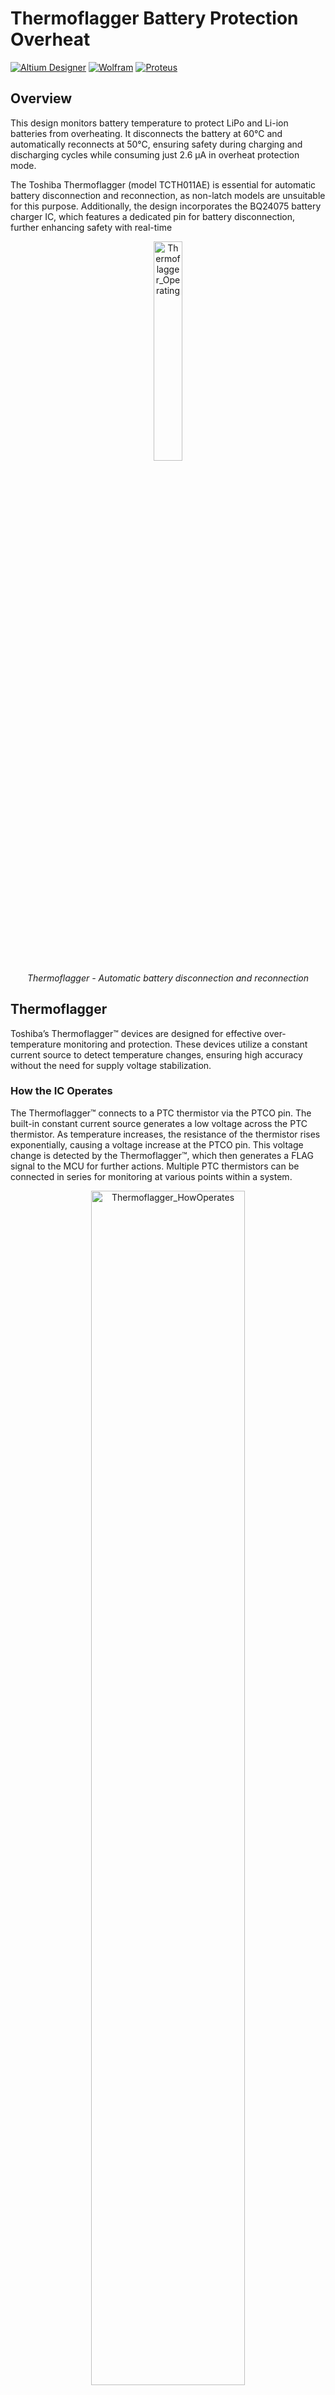 # Thermoflagger Battery Protection Overheat
[![Altium Designer](https://img.shields.io/badge/Altium-24.0-blue.svg)](https://www.altium.com/)
[![Wolfram](https://img.shields.io/badge/Wolfram-12.0-red.svg)](https://www.wolfram.com/)
[![Proteus](https://img.shields.io/badge/Proteus-8.12-green.svg)](https://www.labcenter.com/)

## Overview

This design monitors battery temperature to protect LiPo and Li-ion batteries from overheating. It disconnects the battery at 60°C and automatically reconnects at 50°C, ensuring safety during charging and discharging cycles while consuming just 2.6 µA in overheat protection mode.

The Toshiba Thermoflagger (model TCTH011AE) is essential for automatic battery disconnection and reconnection, as non-latch models are unsuitable for this purpose. Additionally, the design incorporates the BQ24075 battery charger IC, which features a dedicated pin for battery disconnection, further enhancing safety with real-time

<p align="center">
  <img src="https://github.com/user-attachments/assets/10297e67-c70b-46b8-88ec-c31a11e35103" alt="Thermoflagger_Operating" width="30%">
  <br>
  <em>Thermoflagger - Automatic battery disconnection and reconnection </em>
</p>


## Thermoflagger

Toshiba’s Thermoflagger™ devices are designed for effective over-temperature monitoring and protection. These devices utilize a constant current source to detect temperature changes, ensuring high accuracy without the need for supply voltage stabilization.

### How the IC Operates
The Thermoflagger™ connects to a PTC thermistor via the PTCO pin. The built-in constant current source generates a low voltage across the PTC thermistor. As temperature increases, the resistance of the thermistor rises exponentially, causing a voltage increase at the PTCO pin. This voltage change is detected by the Thermoflagger™, which then generates a FLAG signal to the MCU for further actions. Multiple PTC thermistors can be connected in series for monitoring at various points within a system.

<p align="center">
  <img src="https://github.com/user-attachments/assets/63a7a22c-dd93-4368-9ddf-7ac18f51dbc4" alt="Thermoflagger_HowOperates" width="70%">
  <br>
  <em>How the Thermoflagger Operates</em>
</p>

### Features
- **High accuracy:** No supply voltage stabilization required.
- **Current source for temperature detection:** Efficient and reliable.

### Overheat Detection
The Thermoflagger™ provides a warning signal upon detecting a change in resistance in the PTC thermistor, indicating potential overheat conditions.

## BQ24075 Overview
The BQ24075 is part of the BQ2407x series of integrated Li-Ion linear chargers and system power path management devices, specifically designed for space-limited portable applications.

This device features **Battery Disconnect Function** with a SYSOFF input, ensuring that the battery can be disconnected safely when needed.

<p align="center">
  <img src="https://github.com/user-attachments/assets/3c1be43d-2115-4970-a679-217d54297f0e" alt="BQ24075_Circuit" width="45%">
  <br>
  <em>BQ24075 - Typical Application Circuit</em>
</p>

### Key Features
- **Dynamic Power Path Management (DPPM):** Allows the system to power while simultaneously and independently charging the battery.
- **Up to 1.5-A Charge Current:** Supports a maximum charge current of 1.5 A with a current monitoring output (ISET).
- **Programmable Input Current Limit:** Configurable up to 1.5 A for wall adapters, providing flexibility in charging options.
- **Safety Features:** Includes reverse current, short-circuit, and thermal protection for enhanced reliability.
- **NTC Thermistor Input:** Integrates with NTC thermistors for temperature monitoring, ensuring safe operation during charging cycles.

## Analysis for Adapting the Thermoflagger

### Replacing PTC with NTC
Most PTC thermistors I found have a reference resistance (double of R25) at 80°C or higher. We need a significant difference in resistivity between a normal operating temperature of 25°C and 60°C. Therefore, PTC thermistors are ruled out, leaving us with NTC thermistors as the viable option.

<p align="center">
  <img src="https://github.com/user-attachments/assets/d20d8772-2c4a-4124-bb67-d352f92badf7" alt="double of R25" width="50%">
  <br>
  <em>PTC - Rref(Double of R25)</em>
</p>

**In theory, it is possible to replace PTC thermistors with NTC thermistors**, as the Thermoflagger operates based on a current source and a comparator with a reference of 0.5 V.

<p align="center">
  <img src="https://github.com/user-attachments/assets/0c9cbea9-79ae-4ac6-84d5-5ea60e52d53b" alt="NTC and PTC curves" width="65%">
  <br>
  <em>NTC and PTC curves</em>
</p>

Using a current of 1 µA, the total resistance required is 500 kΩ. We can also place a resistor in series with the NTC to adjust the activation threshold to the desired temperature, in our case, 60°C.


<p align="center">
  <table>
    <tr>
      <td align="center">
        <em>Normal state</em>
        <br>
        <br>
        <img src="https://github.com/user-attachments/assets/7334bba1-d35f-40ae-a5e2-e861aebfc0cf" alt="Thermoflagger_WithNTC_25C" width="90%">
        <br>
        <em>Thermoflagger at 25°C</em>
      </td>
       <td align="center">
        <em>Over temperature state</em>
        <br>
         <br>
        <img src="https://github.com/user-attachments/assets/68b5112b-2c24-479b-a50c-300bfb70c391" alt="Thermoflagger_WithNTC_60C" width="90%">
        <br>
        <em>Thermoflagger at 60°C</em>
      </td>
    </tr>
  </table>
</p>

## Optimizing the Design

To develop an efficient battery protection system that disconnects at 60°C and reconnects after cooling, we must answer the following key questions:
- Which NTC to choose: 470kΩ or 1MΩ?
- Does the beta coefficient of the NTC matter or influence the design significantly?
- What will be the battery disconnect and reconnect temperatures?

### Using the NTCG164QH105HT1
We will use the NTCG164QH105HT1 from TDK in the project, as it is available from Mouser and its datasheet provides reliable specifications:
- Resistance: 1MΩ at 25°C.
- Beta: 4450K.
- [Product link](https://www.mouser.com/ProductDetail/TDK/NTCG164QH105HT1?qs=YdQ7Kj7W0bx%2FBItKU4CZUQ%3D%3D).


## Simulation and Calculations

The first step was to create a project in Wolfram Mathematica to derive formulas and generate graphs. The initial graph plotted the resistance of the NTC against temperature.

<p align="center">
  <img src="https://github.com/user-attachments/assets/4eeb9101-ac19-4f41-bb3b-02a9b928f371" alt="NTCG164QH105HT1" width="50%">
  <br>
  <em>NTC Resistance vs Temperature</em>
</p>

Next, we needed a simulation of a constant current source of 1µA and the NTC. For this, a project in Proteus was sufficient. A resistor in series with the NTC was added to the circuit.

<p align="center">
  <img src="https://github.com/user-attachments/assets/71359565-757a-4c36-bd1c-153b92a2cdb1" alt="ProteusSimul" width="15%">
  <br>
  <em>Proteus Simulation</em>
</p>

With this setup, we could proceed with the calculations to determine the required value of the series resistor (R1) to ensure battery disconnection at 60°C. For this, the voltage drop across the resistor and the NTC needed to be 0.45V. This is because the non-latching version of the Thermoflagger has a hysteresis of 0.1V, meaning the thresholds are at ±0.05V from 0.5V.

```mathematica
(*Parameters*)

R25 = 1000000; (*Resistance at 25°C in ohms*)
beta := 4750; (*Beta coefficient*)

(*Function for the resistance at a temperature T in Kelvin*)
R[T_] := R25*Exp[beta*(1/T - 1/298.15)]

VoltageTH := 0.45;
Current := 1 10^-6

(*Calculate R1*)
R1 = VoltageTH/Current - Round[R[60 + 273.15]]
```
Next, we plotted the voltage across the NTC as a function of temperature. This helps us visualize the cutoff and transition regions of the Thermoflagger, considering the hysteresis.
The Thermoflagger has a hysteresis of 0.1V, with the switching points at ±0.05V from the 0.5V reference. The goal of the graph is to show how the voltage changes with temperature and identify the points where the logic state of the Thermoflagger transitions between high and low.

From this point forward, we will not show any additional code. The full Wolfram Mathematica project, including the formulas and plots, will be available in the repository.

<p align="center">
  <img src="https://github.com/user-attachments/assets/755c1643-cd2c-466e-aed8-752f16b3aad3" alt="GraphNTC_1M" width="50%">
  <br>
  <em>Window Hysterisis Thermoflagger - Voltage vs Temperature</em>
</p>

This configuration gives us a region:
- At 50°C, the NTC and the resistor have a voltage of 0.55V.
- At 60°C, the NTC and the resistor have a voltage of 0.45V.

We have a region of 10°C, this is the temperature difference required to switch between logic states.

### Which Beta is the Best?

Setting the threshold to 0.45V at 60°C:
- What is the best beta coefficient that minimizes the temperature difference (ΔTbeta)?
 
By calculating the difference between the two points where the voltage is 0.55V and 0.45V as Beta varies, we obtain the following graph:

<p align="center">
  <img src="https://github.com/user-attachments/assets/ffc5eacf-10d9-4054-8c50-c40a8da73981" alt="Delta T vs Beta" width="50%">
  <br>
  <em>Delta TBeta vs Beta</em>
</p>

We see that to minimize the difference between the points (ΔTBeta), a beta coefficient of 3242K would give us a temperature range of 9.08°C. This is not a significant difference compared to our NTC with a beta of 4450K, which provides a range of 9.7°C.

Finally, we need to analyze whether all beta values are feasible, given that we have a series resistance (R1). By plotting the value of the resistance \( R1 \) such that at 60°C, the NTC and the resistor have a voltage of 0.45V as beta varies, we obtain the following graph:

<p align="center">
  <img src="https://github.com/user-attachments/assets/e7fc613d-cccc-4d36-89c2-d94ed687ee7e" alt="Resistor R1 vs Beta" width="50%">
  <br>
  <em>Resistor R1 vs Beta</em>
</p>

For Resistance R1 to be positive, there must be a beta greater than 2200 K.

### And NTC with 470 kΩ?

We also need to analyze the same situation for an NTC with a resistance at ambient temperature (25°C) of 470 kΩ and a beta coefficient of 4450K.

<p align="center">
  <table>
    <tr>
      <td align="center">
        <img src="https://github.com/user-attachments/assets/2151c78c-58b1-40a5-ae1a-58aac2ca4817" alt="Delta T vs Beta 470K" width="90%">
        <br>
        <em>Delta TBeta vs Beta</em>
      </td>
       <td align="center">
        <img src="https://github.com/user-attachments/assets/8cf8cc26-2c1a-428b-a55c-de041affad8c" alt="Resistor R1 vs Beta 470K" width="90%">
        <br>
        <em>Resistor R1 vs Beta</em>
      </td>
    </tr>
  </table>
</p>

We observe that with the same beta of 4450K, we obtain an increase in the window size (ΔTBeta), reaching 16.7°C. However, even with the best possible beta, ΔTBeta has a value of 16.5°C. 

This analysis leads us to conclude that the 1M NTC remains the best option for our design.






